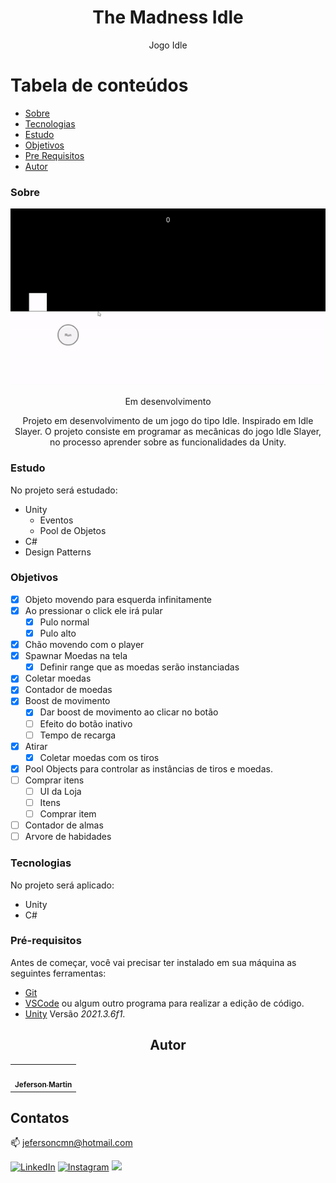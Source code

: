 <h1 align="center">The Madness Idle</h1>
<p align="center">Jogo Idle</p>

Tabela de conteúdos
=================
<!--ts-->
   * [Sobre](#sobre)
   * [Tecnologias](#tecnologias)
   * [Estudo](#estudo)
   * [Objetivos](#objetivos)
   * [Pre Requisitos](#pré-requisitos)
   * [Autor](#autor)
<!--te-->

### Sobre

![](https://github.com/jefersoncmn/The-Madness-Idle/blob/main/Github/TheMadnessIdleGameplay.gif)

<div align="center">
	<p>Em desenvolvimento</p>
	<p>Projeto em desenvolvimento de um jogo do tipo Idle. Inspirado em Idle Slayer. O projeto consiste em programar as mecânicas do jogo Idle Slayer, no processo aprender sobre as funcionalidades da Unity.</p>
</div>

### Estudo

No projeto será estudado:
- Unity
  - Eventos
  - Pool de Objetos
- C#
- Design Patterns

### Objetivos
- [x] Objeto movendo para esquerda infinitamente
- [x] Ao pressionar o click ele irá pular
  - [x] Pulo normal
  - [x] Pulo alto
- [x] Chão movendo com o player
- [x] Spawnar Moedas na tela
  - [x] Definir range que as moedas serão instanciadas
- [x] Coletar moedas
- [x] Contador de moedas
- [x] Boost de movimento
  - [x] Dar boost de movimento ao clicar no botão 
  - [ ] Efeito do botão inativo
  - [ ] Tempo de recarga
- [x] Atirar
  - [x] Coletar moedas com os tiros
- [x] Pool Objects para controlar as instâncias de tiros e moedas.
- [ ] Comprar itens
  - [ ] UI da Loja
  - [ ] Itens
  - [ ] Comprar item
- [ ] Contador de almas
- [ ] Arvore de habidades

### Tecnologias

No projeto será aplicado:
- Unity
- C#

### Pré-requisitos

Antes de começar, você vai precisar ter instalado em sua máquina as seguintes ferramentas:<br>
- [Git](https://git-scm.com)<br>
- [VSCode](https://code.visualstudio.com/) ou algum outro programa para realizar a edição de código.<br>
- [Unity](https://unity.com) Versão *2021.3.6f1*.

<h2 align="center">Autor</h2>

<table align="center">
  <tr>
    <td align="center"><a href="https://github.com/jefersoncmn"><img style="border-radius: 50%;" src="https://avatars.githubusercontent.com/u/51566081?v=4" width="100px;" alt=""/><br/><sub><b>Jeferson Martin</b></sub></a><br /><a href="https://github.com/jefersoncmn" title="Jeferson Martin"></a>
    </td>
</table>
	
## Contatos

:mailbox: [jefersoncmn@hotmail.com](jefersoncmn@hotmail.com)

<div align="justify">

[<img alt="LinkedIn" src="https://img.shields.io/badge/LinkedIn-0077B5?style=for-the-badge&logo=linkedin&logoColor=white"/>](https://www.linkedin.com/in/jefcmn/)
[<img alt="Instagram" src="https://img.shields.io/badge/Instagram-E4405F?style=for-the-badge&logo=instagram&logoColor=white"/>](https://www.instagram.com/jefersoncmn/)
[<img src="https://img.shields.io/badge/-Gmail-%23333?style=for-the-badge&logo=gmail&logoColor=white"/>](mailto:jefersoncmnn@gmail.com)
